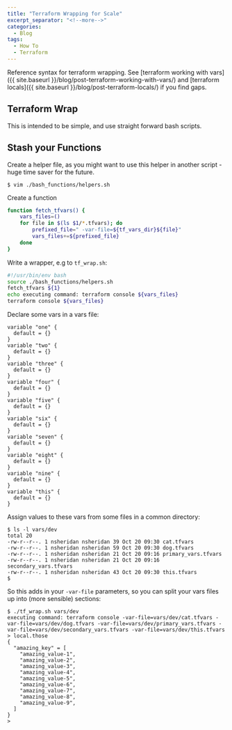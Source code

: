 ```yaml
---
title: "Terraform Wrapping for Scale"
excerpt_separator: "<!--more-->"
categories:
  - Blog
tags:
  - How To
  - Terraform
---
```

Reference syntax for terraform wrapping. See [terraform working with vars]({{ site.baseurl }}/blog/post-terraform-working-with-vars/) and
[terraform locals]({{ site.baseurl }}/blog/post-terraform-locals/) if you find gaps.

## Terraform Wrap

This is intended to be simple, and use straight forward bash scripts.

## Stash your Functions

Create a helper file, as you might want to use
this helper in another script - huge time saver for the future.

```shell
$ vim ./bash_functions/helpers.sh
```

Create a function

```bash
function fetch_tfvars() {
    vars_files=()
    for file in $(ls $1/*.tfvars); do
        prefixed_file=" -var-file=${tf_vars_dir}${file}"
        vars_files+=${prefixed_file}
    done
}
```

Write a wrapper, e.g to `tf_wrap.sh`:

```bash
#!/usr/bin/env bash
source ./bash_functions/helpers.sh
fetch_tfvars ${1}
echo executing command: terraform console ${vars_files}
terraform console ${vars_files}
```

Declare some vars in a vars file:

```hcl
variable "one" {
  default = {}
}
variable "two" {
  default = {}
}
variable "three" {
  default = {}
}
variable "four" {
  default = {}
}
variable "five" {
  default = {}
}
variable "six" {
  default = {}
}
variable "seven" {
  default = {}
}
variable "eight" {
  default = {}
}
variable "nine" {
  default = {}
}
variable "this" {
  default = {}   
}           
```

Assign values to these vars from some files in a common directory:

```shell
$ ls -l vars/dev
total 20
-rw-r--r--. 1 nsheridan nsheridan 39 Oct 20 09:30 cat.tfvars
-rw-r--r--. 1 nsheridan nsheridan 59 Oct 20 09:30 dog.tfvars
-rw-r--r--. 1 nsheridan nsheridan 21 Oct 20 09:16 primary_vars.tfvars
-rw-r--r--. 1 nsheridan nsheridan 21 Oct 20 09:16 secondary_vars.tfvars
-rw-r--r--. 1 nsheridan nsheridan 43 Oct 20 09:30 this.tfvars
$
```

So this adds in your `-var-file` parameters, so you can split your
vars files up into (more sensible) sections:

```shell
$ ./tf_wrap.sh vars/dev
executing command: terraform console -var-file=vars/dev/cat.tfvars -var-file=vars/dev/dog.tfvars -var-file=vars/dev/primary_vars.tfvars -var-file=vars/dev/secondary_vars.tfvars -var-file=vars/dev/this.tfvars
> local.those
{
  "amazing_key" = [
    "amazing_value-1",
    "amazing_value-2",
    "amazing_value-3",
    "amazing_value-4",
    "amazing_value-5",
    "amazing_value-6",
    "amazing_value-7",
    "amazing_value-8",
    "amazing_value-9",
  ]
}
>  
```
